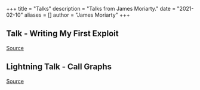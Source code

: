 +++
title = "Talks"
description = "Talks from James Moriarty."
date = "2021-02-10"
aliases = []
author = "James Moriarty"
+++

## Talk - Writing My First Exploit

[Source](https://speakerdeck.com/jamesmoriarty/talk-writing-my-first-exploit)

<script async class="speakerdeck-embed" data-id="0926b306c2e04de280e798e662e7a000" data-ratio="1.77777777777778" src="//speakerdeck.com/assets/embed.js"></script>

## Lightning Talk - Call Graphs

[Source](https://speakerdeck.com/jamesmoriarty/lightning-talk-call-graphs)

<script async class="speakerdeck-embed" data-id="b35b377c4f364acfb4a240ecb8b9e803" data-ratio="1.77777777777778" src="//speakerdeck.com/assets/embed.js"></script>
